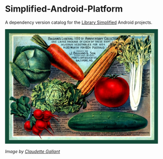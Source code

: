 Simplified-Android-Platform
===

A dependency version catalog for the [Library Simplified](http://www.librarysimplified.org/) Android projects.

![Simplified-Android-Platform](./src/site/resources/readme.jpg?raw=true)

_Image by [Claudette Gallant](https://publicdomainpictures.net/en/view-image.php?image=293638&picture=vintage-seed-catalog-3)_

